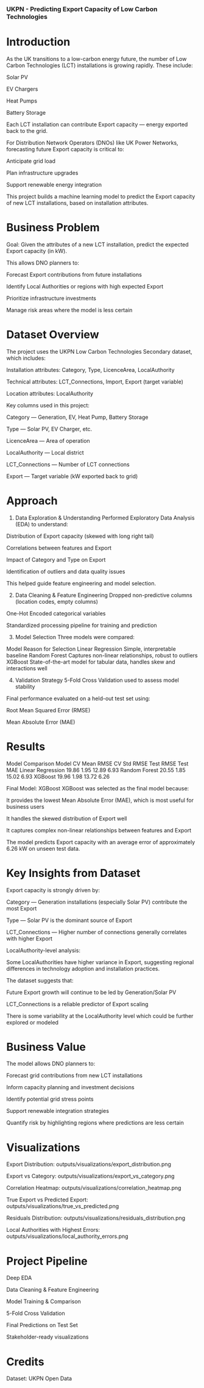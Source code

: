 ### UKPN - Predicting Export Capacity of Low Carbon Technologies

# Introduction
As the UK transitions to a low-carbon energy future, the number of Low Carbon Technologies (LCT) installations is growing rapidly. These include:

Solar PV

EV Chargers

Heat Pumps

Battery Storage

Each LCT installation can contribute Export capacity — energy exported back to the grid.

For Distribution Network Operators (DNOs) like UK Power Networks, forecasting future Export capacity is critical to:

Anticipate grid load

Plan infrastructure upgrades

Support renewable energy integration

This project builds a machine learning model to predict the Export capacity of new LCT installations, based on installation attributes.

# Business Problem
Goal:
Given the attributes of a new LCT installation, predict the expected Export capacity (in kW).

This allows DNO planners to:

Forecast Export contributions from future installations

Identify Local Authorities or regions with high expected Export

Prioritize infrastructure investments

Manage risk areas where the model is less certain

# Dataset Overview
The project uses the UKPN Low Carbon Technologies Secondary dataset, which includes:

Installation attributes: Category, Type, LicenceArea, LocalAuthority

Technical attributes: LCT_Connections, Import, Export (target variable)

Location attributes: LocalAuthority

Key columns used in this project:

Category — Generation, EV, Heat Pump, Battery Storage

Type — Solar PV, EV Charger, etc.

LicenceArea — Area of operation

LocalAuthority — Local district

LCT_Connections — Number of LCT connections

Export — Target variable (kW exported back to grid)

# Approach
1. Data Exploration & Understanding
Performed Exploratory Data Analysis (EDA) to understand:

Distribution of Export capacity (skewed with long right tail)

Correlations between features and Export

Impact of Category and Type on Export

Identification of outliers and data quality issues

This helped guide feature engineering and model selection.

2. Data Cleaning & Feature Engineering
Dropped non-predictive columns (location codes, empty columns)

One-Hot Encoded categorical variables

Standardized processing pipeline for training and prediction

3. Model Selection
Three models were compared:

Model	Reason for Selection
Linear Regression	Simple, interpretable baseline
Random Forest	Captures non-linear relationships, robust to outliers
XGBoost	State-of-the-art model for tabular data, handles skew and interactions well

4. Validation Strategy
5-Fold Cross Validation used to assess model stability

Final performance evaluated on a held-out test set using:

Root Mean Squared Error (RMSE)

Mean Absolute Error (MAE)

# Results
Model Comparison
Model	CV Mean RMSE	CV Std RMSE	Test RMSE	Test MAE
Linear Regression	19.86	1.95	12.89	6.93
Random Forest	20.55	1.85	15.02	6.93
XGBoost	19.96	1.98	13.72	6.26

Final Model: XGBoost
XGBoost was selected as the final model because:

It provides the lowest Mean Absolute Error (MAE), which is most useful for business users

It handles the skewed distribution of Export well

It captures complex non-linear relationships between features and Export

The model predicts Export capacity with an average error of approximately 6.26 kW on unseen test data.

# Key Insights from Dataset
Export capacity is strongly driven by:

Category — Generation installations (especially Solar PV) contribute the most Export

Type — Solar PV is the dominant source of Export

LCT_Connections — Higher number of connections generally correlates with higher Export

LocalAuthority-level analysis:

Some LocalAuthorities have higher variance in Export, suggesting regional differences in technology adoption and installation practices.

The dataset suggests that:

Future Export growth will continue to be led by Generation/Solar PV

LCT_Connections is a reliable predictor of Export scaling

There is some variability at the LocalAuthority level which could be further explored or modeled

# Business Value
The model allows DNO planners to:

Forecast grid contributions from new LCT installations

Inform capacity planning and investment decisions

Identify potential grid stress points

Support renewable integration strategies

Quantify risk by highlighting regions where predictions are less certain

# Visualizations
Export Distribution:
outputs/visualizations/export_distribution.png

Export vs Category:
outputs/visualizations/export_vs_category.png

Correlation Heatmap:
outputs/visualizations/correlation_heatmap.png

True Export vs Predicted Export:
outputs/visualizations/true_vs_predicted.png

Residuals Distribution:
outputs/visualizations/residuals_distribution.png

Local Authorities with Highest Errors:
outputs/visualizations/local_authority_errors.png

# Project Pipeline
Deep EDA

Data Cleaning & Feature Engineering

Model Training & Comparison

5-Fold Cross Validation

Final Predictions on Test Set

Stakeholder-ready visualizations

# Credits
Dataset: UKPN Open Data

